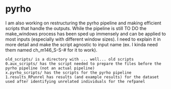 # pyrho 

I am also working on restructuring the pyrho pipeline and making efficient scripts that handle the outputs. 
While the pipeline is still TO DO the make_windows process has been sped up immensely and can be applied to most inputs (especially with different window sizes). 
I need to explain it in more detail and make the script agnostic to input name (ex. I kinda need them named ch_m146_S-S-# for it to work).  

	old_scripts/ is a directory with ... well... old scripts 
	0.aux_scripts/ has the script needed to prepare the files before the pyrho pipeline (not an actual pipeline)
	x.pyrho_scripts/ has the scripts for the pyrho pipeline 
	1.results_RPunrel has results (and example results) for the dataset used after identifying unrelated individuals for the refpanel
